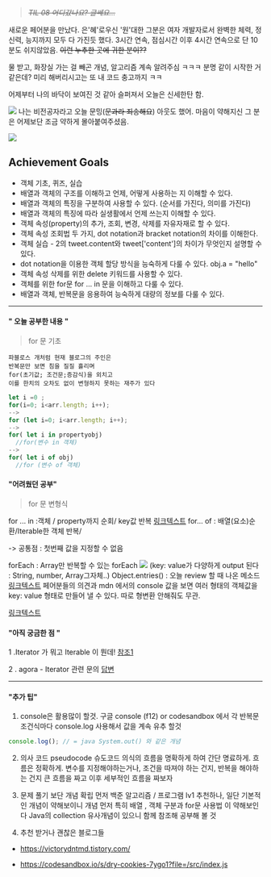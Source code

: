 > ~~_TIL 08 어디갔나요? 글쎄요..._~~

새로운 페어분을 만났다.
은'혜'로우신 '원'대한 그분은
여자 개발자로서 완벽한 체력, 정신력, 능지까지 모두 다 가진듯 했다.
3시간 연속,
점심시간 이후 4시간 연속으로 단 10분도 쉬지않았음.
~~이런 누추한 곳에 귀한 분이??~~

물 받고, 화장실 가는 걸 빼곤 개념, 알고리즘
계속 알려주심 ㅋㅋㅋ
분명 같이 시작한 거 같은데?
미리 해버리시고는 또 내 코드 충고까지 ㅋㅋ

어제부터 나의 바닥이 보여진 것 같아
슬퍼져서 오늘은 신세한탄 함.

![](https://images.velog.io/images/ww3ysq/post/3d888114-1f47-4d71-b566-4746a099851e/image.png)
나는 비전공자라고 오늘 문밍(~~문과라 죄송해요~~) 아웃도 했어.
마음이 약해지신 그 분은 어제보단 조금 약하게 몰아붙여주셨음.

![](https://images.velog.io/images/ww3ysq/post/fdf0fde1-ab03-40b5-a006-f3c2e23eef16/image.png)

## Achievement Goals

- 객체 기초, 퀴즈, 실습
- 배열과 객체의 구조를 이해하고 언제, 어떻게 사용하는 지 이해할 수 있다.
- 배열과 객체의 특징을 구분하여 사용할 수 있다. (순서를 가진다, 의미를 가진다)
- 배열과 객체의 특징에 따라 실생활에서 언제 쓰는지 이해할 수 있다.
- 객체 속성(property)의 추가, 조회, 변경, 삭제를 자유자재로 할 수 있다.
- 객체 속성 조회법 두 가지, dot notation과 bracket notation의 차이를 이해한다.
- 객체 실습 - 2의 tweet.content와 tweet['content']의 차이가 무엇인지 설명할 수 있다.
- dot notation을 이용한 객체 할당 방식을 능숙하게 다룰 수 있다. obj.a = "hello"
- 객체 속성 삭제를 위한 delete 키워드를 사용할 수 있다.
- 객체를 위한 for문 for ... in 문을 이해하고 다룰 수 있다.
- 배열과 객체, 반복문을 응용하여 능숙하게 대량의 정보를 다룰 수 있다.

---

#### " 오늘 공부한 내용 "

> for 문 기초

```
파블로스 개처럼 현재 블로그의 주인은
반복문만 보면 침을 질질 흘리며
for(초기값; 조건문;증감식)을 외치고
이를 한치의 오차도 없이 변형하지 못하는 재주가 있다
```

```js
let i =0 ;
for(i=0; i<arr.length; i++);
-->
for (let i=0; i<arr.length; i++);
-->
for( let i in propertyobj)
  //for(변수 in 객체)
-->
for( let i of obj)
  //for (변수 of 객체)

```

#### "어려웠던 공부"

> for 문 변형식

for ... in :객체 / property까지 순회/ key값 반복
[링크텍스트](http://hacks.mozilla.or.kr/2015/08/es6-in-depth-iterators-and-the-for-of-loop/)
for... of : 배열(요소)순환/Iterable한 객체 반복/

-> 공통점 : 첫번째 값을 지정할 수 없음

forEach : Array만 반복할 수 있는 forEach
![](https://images.velog.io/images/ww3ysq/post/f0468f6a-7176-4495-be10-ea7e0220a917/image.png)
(key: value가 다양하게 output 된다 : String, number, Array그자체..)
Object.entries() : 오늘 review 할 때 나온 메소드
[링크텍스트](https://developer.mozilla.org/ko/docs/Web/JavaScript/Reference/Global_Objects/Object/entries)
페어분들의 의견과 mdn 에서의 console 값을 보면
여러 형태의 객체값을 key: value 형태로 만들어 낼 수 있다.
따로 형변환 안해줘도 무관.

[링크텍스트](<(https://velog.io/@eomttt/for-...in-for-...of-%EC%B0%A8%EC%9D%B4)>)

#### "아직 궁금한 점 "

1 .Iterator 가 뭐고 Iterable 이 뭔데!
[참조1](https://victorydntmd.tistory.com/89)

2 . agora - Iterator 관련 문의
[답변](https://gist.github.com/qodot/ecf8d90ce291196817f8cf6117036997)

---

#### "추가 팁"

1. console은 활용많이 할것.
   구글 console (f12)
   or
   codesandbox 에서 각 반복문 조건식마다
   console.log 사용해서 값을 계속 유추 할것

```js
console.log(); // = java System.out() 와 같은 개념
```

2. 의사 코드 pseudocode 슈도코드
   의식의 흐름을 명확하게 하여
   간단 명료하게.
   흐름은 정확하게.
   변수를 지정해야하는거나,
   조건을 따져야 하는 건지, 반복을 해야하는 건지
   큰 흐름을 짜고 이후 세부적인 흐름을 짜보자

3. 문제 풀기 보단 개념 확립 먼저
   백준 알고리즘 / 프로그램 lv1 추천하나,
   일단 기본적인 개념이 약해보이니
   개념 먼저
   특히 배열 , 객체 구분과
   for문 사용법 이 약해보인다
   Java의 collection 유사개념이 있으니
   함께 참조해 공부해 볼 것

4. 추천 받거나 괜찮은 블로그들

- https://victorydntmd.tistory.com/

- https://codesandbox.io/s/dry-cookies-7ygo1?file=/src/index.js
